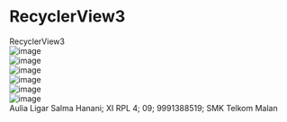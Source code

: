 # RecyclerView3
RecyclerView3<br>
![image](https://cloud.githubusercontent.com/assets/22268453/20034880/b0a69936-a401-11e6-923d-29a1c76f629f.png)<br>
![image](https://cloud.githubusercontent.com/assets/22268453/20034898/7361f8e4-a402-11e6-8269-fb6124ef0c65.png)<br>
![image](https://cloud.githubusercontent.com/assets/22268453/20034902/8c1d2c78-a402-11e6-81de-64e2fad6971a.png)<br>
![image](https://cloud.githubusercontent.com/assets/22268453/20034904/a3aecf22-a402-11e6-938b-1f2701777ed0.png)<br>
![image](https://cloud.githubusercontent.com/assets/22268453/20034907/b61eacae-a402-11e6-91d5-4779db02cb3b.png)<br>
![image](https://cloud.githubusercontent.com/assets/22268453/20034913/dfe9a00c-a402-11e6-8b73-80a915ab598a.png)<br>
Aulia Ligar Salma Hanani; XI RPL 4; 09; 9991388519; SMK Telkom Malan
